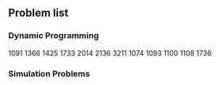 ## Problem list
### Dynamic Programming
1091 1366 1425 1733 2014 2136
3211 1074 1093 1100 1108 1736

### Simulation Problems


